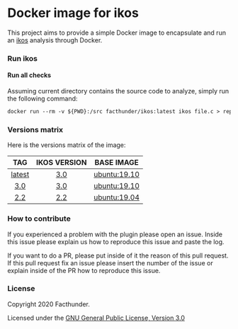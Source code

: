 # Docker image for ikos

This project aims to provide a simple Docker image to encapsulate and run an [ikos](https://github.com/NASA-SW-VnV/ikos) analysis through Docker.

### Run ikos

#### Run all checks
Assuming current directory contains the source code to analyze, simply run the following command:
```Dockerfile
docker run --rm -v ${PWD}:/src facthunder/ikos:latest ikos file.c > report.txt
```

### Versions matrix
Here is the versions matrix of the image:

|                          TAG                           |                       IKOS VERSION                       |                        BASE IMAGE                      |
|:------------------------------------------------------:|:------------------------------------------------------------:|:------------------------------------------------------:|
|   [latest](https://hub.docker.com/r/facthunder/ikos)   | [3.0](https://github.com/NASA-SW-VnV/ikos/releases/tag/v3.0) | [ubuntu:19.10](https://hub.docker.com/_/ubuntu) |
|    [3.0](https://hub.docker.com/r/facthunder/ikos)     | [3.0](https://github.com/NASA-SW-VnV/ikos/releases/tag/v3.0) | [ubuntu:19.10](https://hub.docker.com/_/ubuntu) |
|    [2.2](https://hub.docker.com/r/facthunder/ikos)     | [2.2](https://github.com/NASA-SW-VnV/ikos/releases/tag/v2.2) | [ubuntu:19.04](https://hub.docker.com/_/ubuntu) |


### How to contribute
If you experienced a problem with the plugin please open an issue. Inside this issue please explain us how to reproduce this issue and paste the log.

If you want to do a PR, please put inside of it the reason of this pull request. If this pull request fix an issue please insert the number of the issue or explain inside of the PR how to reproduce this issue.

### License
Copyright 2020 Facthunder.

Licensed under the [GNU General Public License, Version 3.0](https://www.gnu.org/licenses/gpl.txt)
